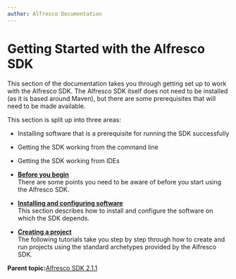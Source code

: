 ```yaml
---
author: Alfresco Documentation
---
```


# Getting Started with the Alfresco SDK

This section of the documentation takes you through getting set up to work with the Alfresco SDK. The Alfresco SDK itself does not need to be installed \(as it is based around Maven\), but there are some prerequisites that will need to be made available.

This section is split up into three areas:

-   Installing software that is a prerequisite for running the SDK successfully
-   Getting the SDK working from the command line
-   Getting the SDK working from IDEs

-   **[Before you begin](../concepts/alfresco-sdk-before-you-begin.md)**  
There are some points you need to be aware of before you start using the Alfresco SDK.
-   **[Installing and configuring software](../concepts/alfresco-sdk-installing-prerequisite-software.md)**  
This section describes how to install and configure the software on which the SDK depends.
-   **[Creating a project](../concepts/alfresco-sdk-tutorials-archetypes.md)**  
The following tutorials take you step by step through how to create and run projects using the standard archetypes provided by the Alfresco SDK.

**Parent topic:**[Alfresco SDK 2.1.1](../concepts/alfresco-sdk-intro.md)

